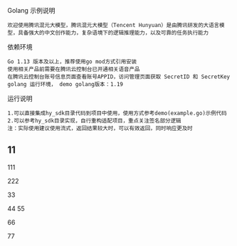 Golang 示例说明

    欢迎使用腾讯混元大模型，腾讯混元大模型（Tencent Hunyuan）是由腾讯研发的大语言模型，具备强大的中文创作能力，复杂语境下的逻辑推理能力，以及可靠的任务执行能力

依赖环境

    Go 1.13 版本及以上，推荐使用go mod方式引用安装
    使用相关产品前需要在腾讯云控制台已开通相关语音产品
    在腾讯云控制台账号信息页面查看账号APPID，访问管理页面获取 SecretID 和 SecretKey 
    golang 运行环境， demo golang版本：1.19

运行说明
    
    1.可以直接集成hy_sdk目录代码到项目中使用，使用方式参考demo(example.go)示例代码
    2.可以参考hy_sdk目录实现，自行重构适配项目，重点关注签名部分逻辑
    注：实际使用建议使用流式，返回结果较大时，可以有效返回，同时响应更及时

## 11

111

222

33

44
55

66

77